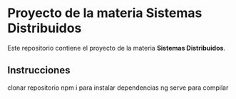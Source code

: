# Proyecto de la materia Sistemas Distribuidos

Este repositorio contiene el proyecto de la materia **Sistemas Distribuidos**.

## Instrucciones
clonar repositorio
npm i para instalar dependencias 
ng serve para compilar